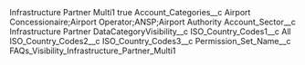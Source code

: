 <?xml version="1.0" encoding="UTF-8"?>
<CustomMetadata xmlns="http://soap.sforce.com/2006/04/metadata" xmlns:xsi="http://www.w3.org/2001/XMLSchema-instance" xmlns:xsd="http://www.w3.org/2001/XMLSchema">
    <label>Infrastructure Partner Multi1</label>
    <protected>true</protected>
    <values>
        <field>Account_Categories__c</field>
        <value xsi:type="xsd:string">Airport Concessionaire;Airport Operator;ANSP;Airport Authority</value>
    </values>
    <values>
        <field>Account_Sector__c</field>
        <value xsi:type="xsd:string">Infrastructure Partner</value>
    </values>
    <values>
        <field>DataCategoryVisibility__c</field>
        <value xsi:nil="true"/>
    </values>
    <values>
        <field>ISO_Country_Codes1__c</field>
        <value xsi:type="xsd:string">All</value>
    </values>
    <values>
        <field>ISO_Country_Codes2__c</field>
        <value xsi:nil="true"/>
    </values>
    <values>
        <field>ISO_Country_Codes3__c</field>
        <value xsi:nil="true"/>
    </values>
    <values>
        <field>Permission_Set_Name__c</field>
        <value xsi:type="xsd:string">FAQs_Visibility_Infrastructure_Partner_Multi1</value>
    </values>
</CustomMetadata>
